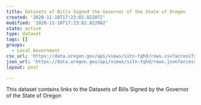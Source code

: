 ```yaml
---
title: Datasets of Bills Signed the Governor of the State of Oregon
created: '2020-11-10T17:23:02.822072'
modified: '2020-11-10T17:23:02.822082'
state: active
type: dataset
tags: []
groups:
  - Local Government
csv_url: 'https://data.oregon.gov/api/views/sitn-tqhd/rows.csv?accessType=DOWNLOAD'
json_url: 'https://data.oregon.gov/api/views/sitn-tqhd/rows.json?accessType=DOWNLOAD'
layout: post

---
```

This dataset contains links to the Datasets of Bills Signed by the Governor of the State of Oregon
